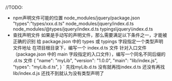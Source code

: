 //TODO:
- npm声明文件可能的位置
node_modules/jquery/package.json
"types":"types/xxx.d.ts"
node_modules/jquery/index.d.ts
node_modules/@types/jquery/index.d.ts
typings\jquery\index.d.ts
- 查找声明文件
如果是手动写的声明文件，那么需要满足以下条件之一，才能被正确的识别
给 package.json 中的 types 或 typings 字段指定一个类型声明文件地址
在项目根目录下，编写一个 index.d.ts 文件
针对入口文件（package.json 中的 main 字段指定的入口文件），编写一个同名不同后缀的 .d.ts 文件
{
    "name": "myLib",
    "version": "1.0.0",
    "main": "lib/index.js",
    "types": "myLib.d.ts",
}
`
先找myLib.d.ts
没有就再找index.d.ts
还没有再找lib/index.d.js
还找不到就认为没有类型声明了